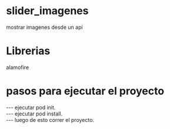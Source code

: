 # slider_imagenes
mostrar imagenes desde un api

# Librerias

alamofire

# pasos para ejecutar el proyecto

--- ejecutar pod init.  
--- ejecutar pod install.  
--- luego de esto correr el proyecto.  

